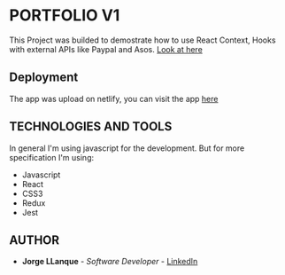# PORTFOLIO V1
This Project was builded to demostrate how to use React Context, Hooks with external APIs like Paypal and Asos. [Look at here](https://yourfriendlystore.netlify.app/)

## Deployment
 The app was upload on netlify, you can visit the app [here](https://yourfriendlystore.netlify.app/)

## TECHNOLOGIES AND TOOLS
 In general I'm using javascript for the development. But for more specification I'm using:
 * Javascript
 * React
 * CSS3
 * Redux
 * Jest

## AUTHOR
* **Jorge LLanque** - *Software Developer* - [LinkedIn](https://www.linkedin.com/in/jorgellanque)
